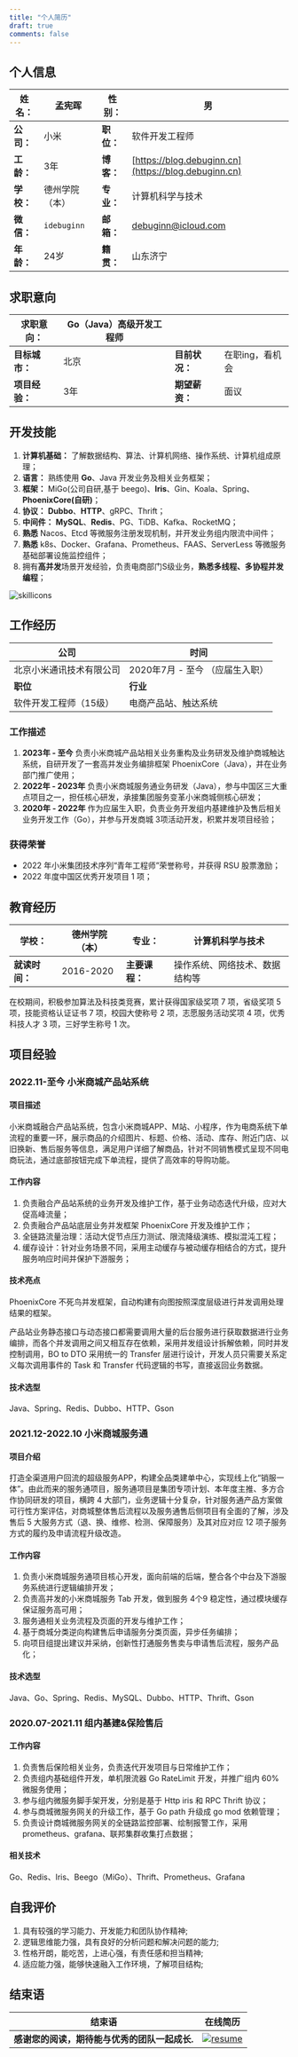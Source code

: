 ```yaml
---
title: "个人简历"
draft: true
comments: false
---
```


## 个人信息

| **姓名：** | 孟宪晖         | **性别：** | 男                                                   |
| ---------- | -------------- | ---------- | ---------------------------------------------------- |
| **公司：** | 小米           | **职位：** | 软件开发工程师                                       |
| **工龄：** | 3年            | **博客：** | [https://blog.debuginn.cn](https://blog.debuginn.cn) |
| **学校：** | 德州学院（本） | **专业：** | 计算机科学与技术                                     |
| **微信：** | `idebuginn`    | **邮箱：** | debuginn@icloud.com                                  |
| **年龄：** | 24岁           | **籍贯：** | 山东济宁                                             |


## 求职意向

| **求职意向：** | Go（Java）高级开发工程师 |                |                 |
| -------------- | ------------------------ | -------------- | --------------- |
| **目标城市：** | 北京                     | **目前状况：** | 在职ing，看机会 |
| **项目经验：** | 3年                      | **期望薪资：** | 面议            |

## 开发技能

1. **计算机基础：** 了解数据结构、算法、计算机网络、操作系统、计算机组成原理；
2. **语言：** 熟练使用 **Go**、Java 开发业务及相关业务框架；
3. **框架：** MiGo(公司自研,基于 beego)、**Iris**、Gin、Koala、Spring、**PhoenixCore(自研)**；
4. **协议：** **Dubbo**、**HTTP**、gRPC、Thrift；
5. **中间件：** **MySQL**、**Redis**、PG、TiDB、Kafka、RocketMQ；
6. **熟悉** Nacos、Etcd 等微服务注册发现机制，并开发业务组内限流中间件；
7. **熟悉** k8s、Docker、Grafana、Prometheus、FAAS、ServerLess 等微服务基础部署设施监控组件；
8. 拥有**高并发**场景开发经验，负责电商部门S级业务，**熟悉多线程、多协程并发编程**；

![skillicons](https://skillicons.dev/icons?i=go,java,spring,maven,mysql,redis,linux,bash,docker,kubernetes,grafana,prometheus,nginx,git,vim,idea,vscode,md,postman&theme=light)

## 工作经历

| 公司                     | 时间                            |
| ------------------------ | ------------------------------- |
| 北京小米通讯技术有限公司 | 2020年7月 - 至今 （应届生入职） |
| **职位**                 | **行业**                        |
| 软件开发工程师（15级）   | 电商产品站、触达系统            |

### 工作描述

1. **2023年 - 至今** 负责小米商城产品站相关业务重构及业务研发及维护商城触达系统，自研开发了一套高并发业务编排框架 PhoenixCore（Java），并在业务部门推广使用；
2. **2022年 - 2023年** 负责小米商城服务通业务研发（Java），参与中国区三大重点项目之一，担任核心研发，承接集团服务变革小米商城侧核心研发；
3. **2020年 - 2022年** 作为应届生入职，负责业务开发组内基建维护及售后相关业务开发工作（Go），并参与开发商城 3项活动开发，积累并发项目经验；

### 获得荣誉

- 2022 年小米集团技术序列“青年工程师”荣誉称号，并获得 RSU 股票激励；
- 2022 年度中国区优秀开发项目 1 项；

## 教育经历

| **学校：**     | 德州学院（本） | **专业：**     | 计算机科学与技术               |
| -------------- | -------------- | -------------- | ------------------------------ |
| **就读时间：** | 2016-2020      | **主要课程：** | 操作系统、网络技术、数据结构等 |

在校期间，积极参加算法及科技类竞赛，累计获得国家级奖项 7 项，省级奖项 5 项，技能资格认证证书 7 项，校园大使称号 2 项，志愿服务活动奖项 4 项，优秀科技人才 3 项，三好学生称号 1 次。

## 项目经验

### 2022.11-至今 小米商城产品站系统

#### 项目描述

小米商城融合产品站系统，包含小米商城APP、M站、小程序，作为电商系统下单流程的重要一环，展示商品的介绍图片、标题、价格、活动、库存、附近门店、以旧换新、售后服务等信息，满足用户详细了解商品，针对不同销售模式呈现不同电商玩法，通过底部按钮完成下单流程，提供了高效率的导购功能。 

#### 工作内容

1. 负责融合产品站系统的业务开发及维护工作，基于业务动态迭代升级，应对大促高峰流量；
2. 负责融合产品站底层业务并发框架 PhoenixCore 开发及维护工作；
3. 全链路流量治理：活动大促节点压力测试、限流降级演练、模拟混沌工程；
4. 缓存设计：针对业务场景不同，采用主动缓存与被动缓存相结合的方式，提升服务响应时间并保护下游服务；

#### 技术亮点

PhoenixCore 不死鸟并发框架，自动构建有向图按照深度层级进行并发调用处理结果的框架。

产品站业务静态接口与动态接口都需要调用大量的后台服务进行获取数据进行业务编排，而各个并发调用之间又相互存在依赖，采用并发组设计拆解依赖，同时并发控制调用，BO
to DTO 采用统一的 Transfer 层进行设计，开发人员只需要关系定义每次调用事件的 Task 和 Transfer 代码逻辑的书写，直接返回业务数据。

#### 技术选型

Java、Spring、Redis、Dubbo、HTTP、Gson

### 2021.12-2022.10 小米商城服务通

#### 项目介绍

打造全渠道用户回流的超级服务APP，构建全品类建单中心，实现线上化“销服一体”。由此而来的服务通项目，服务通项目是集团专项计划、本年度主推、多方合作协同研发的项目，横跨 4 大部门，业务逻辑十分复杂，针对服务通产品方案做可行性方案评估，对商城整体售后流程以及服务通售后侧项目有全面的了解，涉及售后 5 大服务方式（退、换、维修、检测、保障服务）及其对应对应 12 项子服务方式的履约及申请流程升级改造。

#### 工作内容

1. 负责小米商城服务通项目核心开发，面向前端的后端，整合各个中台及下游服务系统进行逻辑编排开发；
2. 负责高并发的小米商城服务 Tab 开发，做到服务 4个9 稳定性，通过模块缓存保证服务高可用；
3. 服务通相关业务流程及页面的开发与维护工作；
4. 基于商城分类逆向构建售后申请服务分类页面，异步任务编排；
5. 向项目组提出建议并采纳，创新性打通服务售卖与申请售后流程，服务产品化；

#### 技术选型

Java、Go、Spring、Redis、MySQL、Dubbo、HTTP、Thrift、Gson

### 2020.07-2021.11 组内基建&保险售后

#### 工作内容

1. 负责售后保险相关业务，负责迭代开发项目与日常维护工作；
2. 负责组内基础组件开发，单机限流器 Go RateLimit 开发，并推广组内 60% 微服务使用；
3. 参与组内微服务脚手架开发，分别是基于 Http iris 和 RPC Thrift 协议；
4. 参与商城微服务网关的升级工作，基于 Go path 升级成 go mod 依赖管理；
5. 负责设计商城微服务网关的全链路监控部署、绘制报警工作，采用 prometheus、grafana、联邦集群收集打点数据；

#### 相关技术

Go、Redis、Iris、Beego（MiGo）、Thrift、Prometheus、Grafana

## 自我评价

1. 具有较强的学习能力、开发能力和团队协作精神;
2. 逻辑思维能力强，具有良好的分析问题和解决问题的能力;
3. 性格开朗，能吃苦，上进心强，有责任感和担当精神;
4. 适应能力强，能够快速融入工作环境，了解项目结构;


## 结束语

| 结束语                                        | 在线简历                                                                                      |
| --------------------------------------------- | --------------------------------------------------------------------------------------------- |
| **感谢您的阅读，期待能与优秀的团队一起成长.** | [![resume](https://cdn.jsdelivr.net/gh/debuginn/image@main/img/202307221311385.png) ](https://blog.debuginn.cn/resume/) |